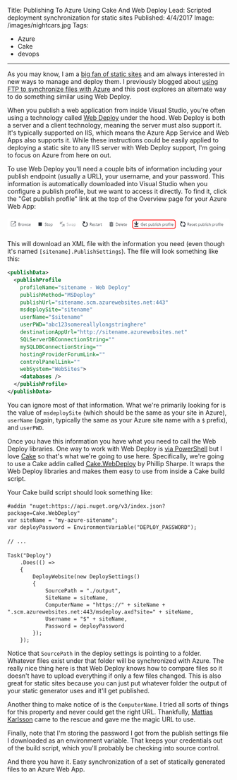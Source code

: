 Title: Publishing To Azure Using Cake And Web Deploy
Lead: Scripted deployment synchronization for static sites
Published: 4/4/2017
Image: /images/nightcars.jpg
Tags:
  - Azure
  - Cake
  - devops
---
As you may know, I am a [big fan of static sites](https://wyam.io) and am always interested in new ways to manage and deploy them. I previously blogged about [using FTP to synchronize files with Azure](/posts/synchronizing-files-with-azure-web-apps-over-ftp) and this post explores an alternate way to do something similar using Web Deploy.

When you publish a web application from inside Visual Studio, you're often using a technology called [Web Deploy](https://www.iis.net/learn/publish/using-web-deploy) under the hood. Web Deploy is both a server and a client technology, meaning the server must also support it. It's typically supported on IIS, which means the Azure App Service and Web Apps also supports it. While these instructions could be easily applied to deploying a static site to any IIS server with Web Deploy support, I'm going to focus on Azure from here on out.

To use Web Deploy you'll need a couple bits of information including your publish endpoint (usually a URL), your username, and your password. This information is automatically downloaded into Visual Studio when you configure a publish profile, but we want to access it directly. To find it, click the "Get publish profile" link at the top of the Overview page for your Azure Web App:

<img src="/posts/images/get-publish-profile.png" alt="Get publish profile" class="img-fluid" style="margin-top: 6px; margin-bottom: 6px;">

This will download an XML file with the information you need (even though it's named `[sitename].PublishSettings`). The file will look something like this:

```xml
<publishData>
  <publishProfile
    profileName="sitename - Web Deploy"
    publishMethod="MSDeploy"
    publishUrl="sitename.scm.azurewebsites.net:443"
    msdeploySite="sitename"
    userName="$sitename"
    userPWD="abc123somereallylongstringhere"
    destinationAppUrl="http://sitename.azurewebsites.net"
    SQLServerDBConnectionString=""
    mySQLDBConnectionString=""
    hostingProviderForumLink=""
    controlPanelLink=""
    webSystem="WebSites">
    <databases />
  </publishProfile>
</publishData>
```

You can ignore most of that information. What we're primarily looking for is the value of `msdeploySite` (which should be the same as your site in Azure), `userName` (again, typically the same as your Azure site name with a `$` prefix), and `userPWD`.

Once you have this information you have what you need to call the Web Deploy libraries. One way to work with Web Deploy is [via PowerShell](https://www.iis.net/learn/publish/using-web-deploy/powershell-scripts-for-automating-web-deploy-setup) but I love [Cake](http://cakebuild.net/) so that's what we're going to use here. Specifically, we're going to use a Cake addin called [Cake.WebDeploy](https://github.com/SharpeRAD/Cake.WebDeploy) by Phillip Sharpe. It wraps the Web Deploy libraries and makes them easy to use from inside a Cake build script.

Your Cake build script should look something like:

```
#addin "nuget:https://api.nuget.org/v3/index.json?package=Cake.WebDeploy"
var siteName = "my-azure-sitename";
var deployPassword = EnvironmentVariable("DEPLOY_PASSWORD");

// ...

Task("Deploy")
    .Does(() =>
    {
        DeployWebsite(new DeploySettings()
        {
            SourcePath = "./output",
            SiteName = siteName,
            ComputerName = "https://" + siteName + ".scm.azurewebsites.net:443/msdeploy.axd?site=" + siteName,
            Username = "$" + siteName,
            Password = deployPassword
        });
    });
```

Notice that `SourcePath` in the deploy settings is pointing to a folder. Whatever files exist under that folder will be synchronized with Azure. The really nice thing here is that Web Deploy knows how to compare files so it doesn't have to upload everything if only a few files changed. This is also great for static sites because you can just put whatever folder the output of your static generator uses and it'll get published.

Another thing to make notice of is the `ComputerName`. I tried all sorts of things for this property and never could get the right URL. Thankfully, [Mattias Karlsson](https://twitter.com/devlead) came to the rescue and gave me the magic URL to use.

Finally, note that I'm storing the password I got from the publish settings file I downloaded as an environment variable. That keeps your credentials out of the build script, which you'll probably be checking into source control.

And there you have it. Easy synchronization of a set of statically generated files to an Azure Web App.